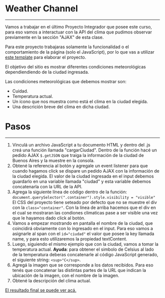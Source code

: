 # Weather Channel
___

Vamos a trabajar en el último Proyecto Integrador que posee este curso, para eso vamos a interactuar con la API del clima que pudimos observar previamente en la sección "AJAX" de esta clase.

Para este proyecto trabajaras solamente la funcionalidad o el comportamiento de la página \(solo el JavaScript\), por lo que vas a utilizar [este template](https://weather-channel.netlify.app/) para elaborar el proyecto.

El objetivo del sitio es mostrar diferentes condiciones meteorológicas dependiendiendo de la ciudad ingresada.

Las condiciones meteorológicas que debemos mostrar son:

   - Cuidad.
   - Temperatura actual.
   - Un ícono que nos muestra como está el clima en la ciudad elegida.
   - Una descrición breve del clima en dicha ciudad.

# Pasos
___

1. Vinculá un archivo JavaScript a tu documento HTML y dentro del .js creá una función llamada "cargarCiudad". Dentro de la función hacé un pedido AJAX ``$.getJSON`` que traiga la información de la ciudad de Buenos Aires y la muestre en la consola.
2. Obtené la referencia al botón y agregale un event listener para que cuando hagamos click se dispare un pedido AJAX con la información de la ciudad elegida. El valor de la ciudad ingresada en el input debemos guardarlo en una variable llamada "ciudad" y esta variable debemos concatenarla con la URL de la API.
3. Agrega la siguiente línea de código dentro de la función:
   ``document.querySelector(".container").style.visibility = "visible"``
El CSS del proyecto tiene seteado por defecto que no se muestre el div con la ``class="container"``. Con la línea de arriba hacemos que el div en el cual se mostraran las condiones climaticas pase a ser visible una vez que le hayamos dado click al botón.
4. Vamos a empezar mostrando en pantalla el nombre de la ciudad, que coincidirá obviamente con lo ingresado en el input. Para eso vamos a asignarle al span con el ``id="ciudad"`` el valor que posee la key llamada name, y para esto utilizaremos la propiedad textContent.
5. Luego, siguiendo el mismo ejemplo que con la ciudad, vamos a tomar la temperatura actual.
**Ayuda**: para obtener el simbolo de Celsius al lado de la temperatura deberas concatenarle al código JavaScript generado, el siguiente string: ``<sup>°C</sup>``.
6. Agregá la imagen que se corresponde a los datos recibidos. Para eso tenés que concatenar las distintas partes de la URL que indican la ubicación de la imagen, con el nombre de la imagen.
7. Obtené la descripción del clima actual.

[El resultado final se puede ver acá.](https://brave-cray-5a6088.netlify.app/)